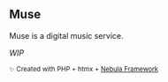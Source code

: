 ## Muse

Muse is a digital music service.

*WIP*

<small>✨ Created with PHP + htmx + <a href="https://github.com/libra-php/nebula" title="Nebula">Nebula Framework</a></small>
